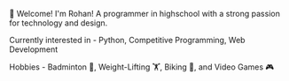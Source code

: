 🥳 Welcome! I'm Rohan! A programmer in highschool with a strong passion for technology and design.

Currently interested in - Python, Competitive Programming, Web Development

Hobbies - Badminton 🏸, Weight-Lifting 🏋️, Biking 🚴, and Video Games 🎮

